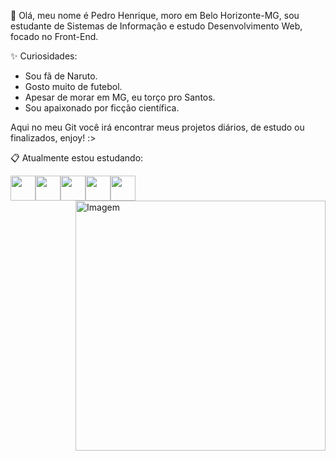👋 Olá, meu nome é Pedro Henrique, moro em Belo Horizonte-MG, sou estudante de Sistemas de Informação e estudo Desenvolvimento Web, focado no Front-End.

✨ Curiosidades:
- Sou fã de Naruto.
- Gosto muito de futebol.
- Apesar de morar em MG, eu torço pro Santos.
- Sou apaixonado por ficção científica.

Aqui no meu Git você irá encontrar meus projetos diários, de estudo ou finalizados, enjoy! :>

📋 Atualmente estou estudando:
<div align="left"><img src="https://cdn.jsdelivr.net/gh/devicons/devicon/icons/javascript/javascript-original.svg" width="40" height="40" /><img src="https://cdn.jsdelivr.net/gh/devicons/devicon/icons/html5/html5-original-wordmark.svg" width="40" height="40" /><img src="https://cdn.jsdelivr.net/gh/devicons/devicon/icons/css3/css3-original-wordmark.svg" width="40" height="40" /><img src="https://cdn.jsdelivr.net/gh/devicons/devicon/icons/nodejs/nodejs-original.svg" width="40" height="40"/><img src="https://cdn.jsdelivr.net/gh/devicons/devicon/icons/react/react-original-wordmark.svg" width="40" height="40"/>
</div>
<img align="right" src="https://raw.githubusercontent.com/MicaelliMedeiros/micaellimedeiros/master/image/computer-illustration.png" alt="Imagem" width="400px" style="max-width: 100%;">

